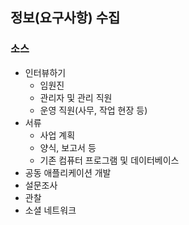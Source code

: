 ## 정보(요구사항) 수집
### 소스
- 인터뷰하기
	- 임원진
	- 관리자 및 관리 직원
	- 운영 직원(사무, 작업 현장 등)
- 서류
	- 사업 계획
	- 양식, 보고서 등
	- 기존 컴퓨터 프로그램 및 데이터베이스
- 공동 애플리케이션 개발
- 설문조사
- 관찰
- 소셜 네트워크